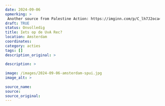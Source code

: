 ```yaml
---
date: 2024-09-06
opmerking: > 
 Another source from Palestine Action: https://imginn.com/p/C_lh7J2oca4/
draft: TRUE
status: Onvolledig
title: Iets op de UvA Rec?
location: Amsterdam
coordinates: 
category: acties
tags: []
description_original: > 
 
description: > 
 
image: /images/2024-09-06-amsterdam-spui.jpg
image_alt: > 
 
source_name: 
source: 
source_original: 
---
```

